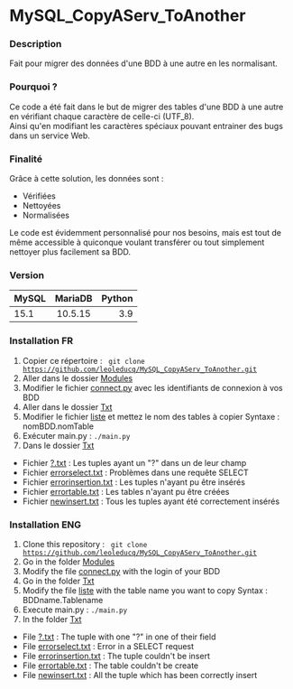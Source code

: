 # MySQL_CopyAServ_ToAnother
### Description
Fait pour migrer des données d'une BDD à une autre en les normalisant.
### Pourquoi ?
Ce code a été fait dans le but de migrer des tables d'une BDD à une autre en vérifiant chaque caractère de celle-ci (UTF_8).<br>
Ainsi qu'en modifiant les caractères spéciaux pouvant entrainer des bugs dans un service Web.
### Finalité
Grâce à cette solution, les données sont : 
* Vérifiées 
* Nettoyées
* Normalisées

Le code est évidemment personnalisé pour nos besoins, mais est tout de même accessible à quiconque voulant transférer ou tout simplement nettoyer plus facilement sa BDD.

### Version
| MySQL        | MariaDB           | Python  |
| ------------- |:-------------:| -----:|
| 15.1| 10.5.15 | 3.9 |

### Installation FR
1. Copier ce répertoire : <code> git clone https://github.com/leoleducq/MySQL_CopyAServ_ToAnother.git </code>
2. Aller dans le dossier [Modules](./Modules)
3. Modifier le fichier [connect.py](./Modules/connect.py) avec les identifiants de connexion à vos BDD
4. Aller dans le dossier [Txt](./Txt)
5. Modifier le fichier [liste](./Txt/liste) et mettez le nom des tables à copier
    Syntaxe : nomBDD.nomTable
6. Exécuter main.py : <code>./main.py</code>
7. Dans le dossier [Txt](./Txt)
* Fichier [?.txt](./Txt/?.txt) : Les tuples ayant un "?" dans un de leur champ
* Fichier [errorselect.txt](./Txt/errorselect.txt) : Problèmes dans une requête SELECT
* Fichier [errorinsertion.txt](./Txt/errorinsertion.txt) : Les tuples n'ayant pu être insérés
* Fichier [errortable.txt](./Txt/errortable.txt) : Les tables n'ayant pu être créées
* Fichier [newinsert.txt](./Txt/newinsert.txt) : Tous les tuples ayant été correctement insérés

### Installation ENG
1. Clone this repository : <code> git clone https://github.com/leoleducq/MySQL_CopyAServ_ToAnother.git </code>
2. Go in the folder [Modules](./Modules)
3. Modify the file [connect.py](./Modules/connect.py) with the login of your BDD
4. Go in the folder [Txt](./Txt)
5. Modify the file [liste](./Txt/liste) with the table name you want to copy
    Syntax : BDDname.Tablename
6. Execute main.py : <code>./main.py</code>
7. In the folder [Txt](./Txt)
* File [?.txt](./Txt/?.txt) : The tuple with one "?" in one of their field
* File [errorselect.txt](./Txt/errorselect.txt) : Error in a SELECT request
* File [errorinsertion.txt](./Txt/errorinsertion.txt) : The tuple couldn't be insert
* File [errortable.txt](./Txt/errortable.txt) : The table couldn't be create
* File [newinsert.txt](./Txt/newinsert.txt) : All the tuple which has been correctly insert
